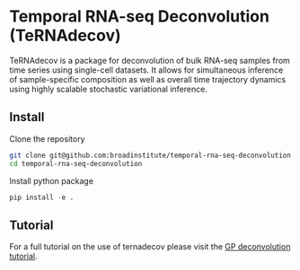 # Temporal RNA-seq Deconvolution (TeRNAdecov)

TeRNAdecov is a package for deconvolution of bulk RNA-seq samples from time series using single-cell datasets. It allows for simultaneous inference of sample-specific composition as well as overall time trajectory dynamics using highly scalable stochastic variational inference.

## Install
Clone the repository
```sh
git clone git@github.com:broadinstitute/temporal-rna-seq-deconvolution
cd temporal-rna-seq-deconvolution
```

Install python package
```py
pip install -e .
```

## Tutorial
For a full tutorial on the use of ternadecov please visit the [GP deconvolution tutorial](https://github.com/broadinstitute/temporal-rna-seq-deconvolution/blob/main/notebooks/tutorials/tutorial-deconvolve-gp.ipynb).

